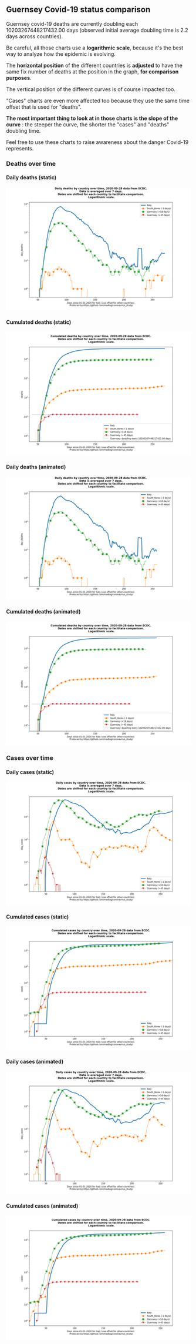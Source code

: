 ## Guernsey Covid-19 status comparison 

Guernsey covid-19 deaths are currently doubling each 10203267448217432.00 days (observed initial average doubling time is 2.2 days across countries).



Be careful, all those charts use a **logarithmic scale**, because it's the best way to analyze how the epidemic is evolving.
 
The **horizontal position** of the different countries is **adjusted** to have the same fix number of deaths at the position in the graph, **for comparison purposes**.

The vertical position of the different curves is of course impacted too.

"Cases" charts are even more affected too because they use the same time offset that is used for "deaths".

**The most important thing to look at in those charts is the slope of the curve** : the steeper the curve, the shorter the "cases" and "deaths" doubling time.

Feel free to use these charts to raise awareness about the danger Covid-19 represents. 


 
### Deaths over time
 
#### Daily deaths (static)
![Guernsey covid-19 daily deaths static chart](https://raw.githubusercontent.com/madlag/coronavirus_study/master/notebooks/graphs/2020-09-28/countries/Guernsey/2020-09-28_Guernsey_day_deaths.png "Guernsey covid-19 day_deaths static chart")   
 
#### Cumulated deaths (static)
![Guernsey covid-19 cumulated deaths static chart](https://raw.githubusercontent.com/madlag/coronavirus_study/master/notebooks/graphs/2020-09-28/countries/Guernsey/2020-09-28_Guernsey_deaths.png "Guernsey covid-19 deaths static chart")   
 
#### Daily deaths (animated)
![Guernsey covid-19 daily deaths animated chart](https://raw.githubusercontent.com/madlag/coronavirus_study/master/notebooks/graphs/2020-09-28/countries/Guernsey/2020-09-28_Guernsey_day_deaths.gif "Guernsey covid-19 day_deaths animated chart")   
 
#### Cumulated deaths (animated)
![Guernsey covid-19 cumulated deaths animated chart](https://raw.githubusercontent.com/madlag/coronavirus_study/master/notebooks/graphs/2020-09-28/countries/Guernsey/2020-09-28_Guernsey_deaths.gif "Guernsey covid-19 deaths animated chart")   

 
### Cases over time
 
#### Daily cases (static)
![Guernsey covid-19 daily cases static chart](https://raw.githubusercontent.com/madlag/coronavirus_study/master/notebooks/graphs/2020-09-28/countries/Guernsey/2020-09-28_Guernsey_day_cases.png "Guernsey covid-19 day_cases static chart")   
 
#### Cumulated cases (static)
![Guernsey covid-19 cumulated cases static chart](https://raw.githubusercontent.com/madlag/coronavirus_study/master/notebooks/graphs/2020-09-28/countries/Guernsey/2020-09-28_Guernsey_cases.png "Guernsey covid-19 cases static chart")   
 
#### Daily cases (animated)
![Guernsey covid-19 daily cases animated chart](https://raw.githubusercontent.com/madlag/coronavirus_study/master/notebooks/graphs/2020-09-28/countries/Guernsey/2020-09-28_Guernsey_day_cases.gif "Guernsey covid-19 day_cases animated chart")   
 
#### Cumulated cases (animated)
![Guernsey covid-19 cumulated cases animated chart](https://raw.githubusercontent.com/madlag/coronavirus_study/master/notebooks/graphs/2020-09-28/countries/Guernsey/2020-09-28_Guernsey_cases.gif "Guernsey covid-19 cases animated chart")   

